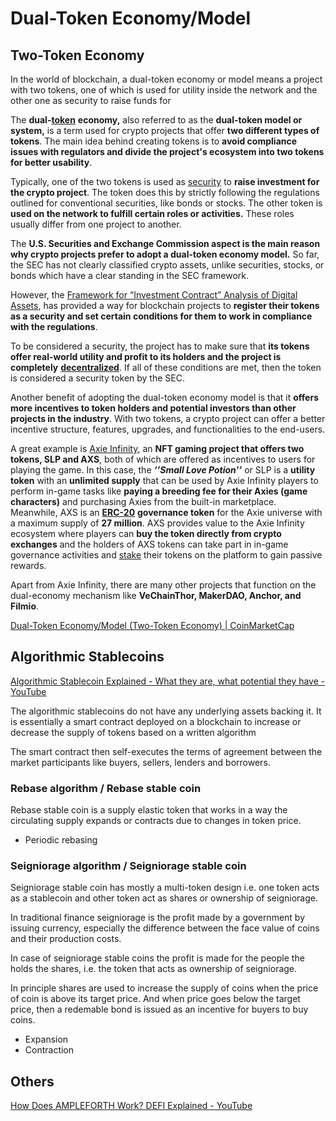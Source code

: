 # Dual-Token Economy/Model

## Two-Token Economy

In the world of blockchain, a dual-token economy or model means a project with two tokens, one of which is used for utility inside the network and the other one as security to raise funds for

The **dual-**[**token**](https://coinmarketcap.com/alexandria/glossary/token) **economy,** also referred to as the **dual-token model or system,** is a term used for crypto projects that offer **two different types of tokens**. The main idea behind creating tokens is to **avoid compliance issues with regulators and divide the project's ecosystem into two tokens for better usability**.

Typically, one of the two tokens is used as [security](https://coinmarketcap.com/alexandria/glossary/security) to **raise investment for the crypto project**. The token does this by strictly following the regulations outlined for conventional securities, like bonds or stocks. The other token is **used on the network to fulfill certain roles or activities.** These roles usually differ from one project to another.

The **U.S. Securities and Exchange Commission aspect is the main reason why crypto projects prefer to adopt a dual-token economy model.** So far, the SEC has not clearly classified crypto assets, unlike securities, stocks, or bonds which have a clear standing in the SEC framework.

However, the [Framework for “Investment Contract” Analysis of Digital Assets](https://www.sec.gov/corpfin/framework-investment-contract-analysis-digital-assets), has provided a way for blockchain projects to **register their tokens as a security and set certain conditions for them to work in compliance with the regulations**.

To be considered a security, the project has to make sure that **its tokens offer real-world utility and profit to its holders and the project is completely** [**decentralized**](https://coinmarketcap.com/alexandria/glossary/decentralized). If all of these conditions are met, then the token is considered a security token by the SEC.

Another benefit of adopting the dual-token economy model is that it **offers more incentives to token holders and potential investors than other projects in the industry**. With two tokens, a crypto project can offer a better incentive structure, features, upgrades, and functionalities to the end-users.

A great example is [Axie Infinity](https://coinmarketcap.com/alexandria/article/what-is-axie-infinity), an **NFT gaming project that offers two tokens, SLP and AXS**, both of which are offered as incentives to users for playing the game. In this case, the **_‘’Small Love Potion’’_** or SLP is a **utility token** with an **unlimited supply** that can be used by Axie Infinity players to perform in-game tasks like **paying a breeding fee for their Axies (game characters)** and purchasing Axies from the built-in marketplace. Meanwhile, AXS is an [**ERC-20**](https://coinmarketcap.com/alexandria/glossary/erc-20) **governance token** for the Axie universe with a maximum supply of **27 million**. AXS provides value to the Axie Infinity ecosystem where players can **buy the token directly from crypto exchanges** and the holders of AXS tokens can take part in in-game governance activities and [stake](https://coinmarketcap.com/alexandria/glossary/staking) their tokens on the platform to gain passive rewards.

Apart from Axie Infinity, there are many other projects that function on the dual-economy mechanism like **VeChainThor, MakerDAO, Anchor, and Filmio**.

[Dual-Token Economy/Model (Two-Token Economy) | CoinMarketCap](https://coinmarketcap.com/alexandria/glossary/dual-token-economy-model-two-token-economy)

## Algorithmic Stablecoins

[Algorithmic Stablecoin Explained - What they are, what potential they have - YouTube](https://www.youtube.com/watch?v=UZyGL1wpwlI)

The algorithmic stablecoins do not have any underlying assets backing it. It is essentially a smart contract deployed on a blockchain to increase or decrease the supply of tokens based on a written algorithm

The smart contract then self-executes the terms of agreement between the market participants like buyers, sellers, lenders and borrowers.

### Rebase algorithm / Rebase stable coin

Rebase stable coin is a supply elastic token that works in a way the circulating supply expands or contracts due to changes in token price.

- Periodic rebasing

### Seigniorage algorithm / Seigniorage stable coin

Seigniorage stable coin has mostly a multi-token design i.e. one token acts as a stablecoin and other token act as shares or ownership of seigniorage.

In traditional finance seigniorage is the profit made by a government by issuing currency, especially the difference between the face value of coins and their production costs.

In case of seigniorage stable coins the profit is made for the people the holds the shares, i.e. the token that acts as ownership of seigniorage.

In principle shares are used to increase the supply of coins when the price of coin is above its target price. And when price goes below the target price, then a redemable bond is issued as an incentive for buyers to buy coins.

- Expansion
- Contraction

## Others

[How Does AMPLEFORTH Work? DEFI Explained - YouTube](https://www.youtube.com/watch?v=e-8yjmsshFg&ab_channel=Finematics)
